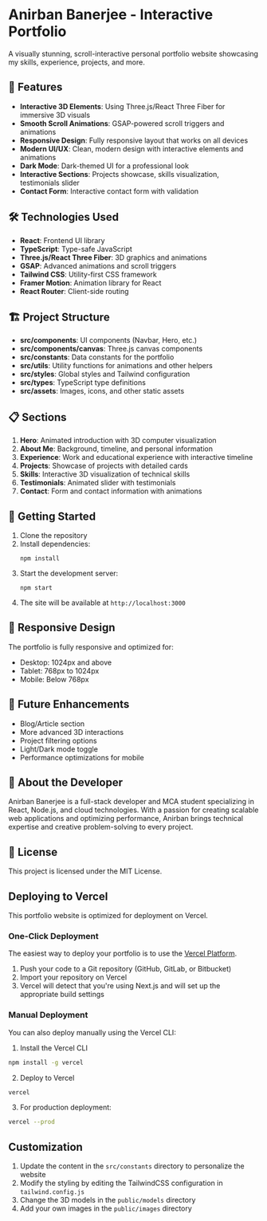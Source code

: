# Anirban Banerjee - Interactive Portfolio

A visually stunning, scroll-interactive personal portfolio website showcasing my skills, experience, projects, and more.

## 🚀 Features

- **Interactive 3D Elements**: Using Three.js/React Three Fiber for immersive 3D visuals
- **Smooth Scroll Animations**: GSAP-powered scroll triggers and animations
- **Responsive Design**: Fully responsive layout that works on all devices
- **Modern UI/UX**: Clean, modern design with interactive elements and animations
- **Dark Mode**: Dark-themed UI for a professional look
- **Interactive Sections**: Projects showcase, skills visualization, testimonials slider
- **Contact Form**: Interactive contact form with validation

## 🛠️ Technologies Used

- **React**: Frontend UI library
- **TypeScript**: Type-safe JavaScript
- **Three.js/React Three Fiber**: 3D graphics and animations
- **GSAP**: Advanced animations and scroll triggers
- **Tailwind CSS**: Utility-first CSS framework
- **Framer Motion**: Animation library for React
- **React Router**: Client-side routing

## 🏗️ Project Structure

- **src/components**: UI components (Navbar, Hero, etc.)
- **src/components/canvas**: Three.js canvas components
- **src/constants**: Data constants for the portfolio
- **src/utils**: Utility functions for animations and other helpers
- **src/styles**: Global styles and Tailwind configuration
- **src/types**: TypeScript type definitions
- **src/assets**: Images, icons, and other static assets

## 📋 Sections

1. **Hero**: Animated introduction with 3D computer visualization
2. **About Me**: Background, timeline, and personal information
3. **Experience**: Work and educational experience with interactive timeline
4. **Projects**: Showcase of projects with detailed cards
5. **Skills**: Interactive 3D visualization of technical skills
6. **Testimonials**: Animated slider with testimonials
7. **Contact**: Form and contact information with animations

## 🚀 Getting Started

1. Clone the repository
2. Install dependencies:
   ```
   npm install
   ```
3. Start the development server:
   ```
   npm start
   ```
4. The site will be available at `http://localhost:3000`

## 📱 Responsive Design

The portfolio is fully responsive and optimized for:

- Desktop: 1024px and above
- Tablet: 768px to 1024px
- Mobile: Below 768px

## 🌙 Future Enhancements

- Blog/Article section
- More advanced 3D interactions
- Project filtering options
- Light/Dark mode toggle
- Performance optimizations for mobile

## 👤 About the Developer

Anirban Banerjee is a full-stack developer and MCA student specializing in React, Node.js, and cloud technologies. With a passion for creating scalable web applications and optimizing performance, Anirban brings technical expertise and creative problem-solving to every project.

## 📝 License

This project is licensed under the MIT License.

## Deploying to Vercel

This portfolio website is optimized for deployment on Vercel.

### One-Click Deployment

The easiest way to deploy your portfolio is to use the [Vercel Platform](https://vercel.com/new).

1. Push your code to a Git repository (GitHub, GitLab, or Bitbucket)
2. Import your repository on Vercel
3. Vercel will detect that you're using Next.js and will set up the appropriate build settings

### Manual Deployment

You can also deploy manually using the Vercel CLI:

1. Install the Vercel CLI

```bash
npm install -g vercel
```

2. Deploy to Vercel

```bash
vercel
```

3. For production deployment:

```bash
vercel --prod
```

## Customization

1. Update the content in the `src/constants` directory to personalize the website
2. Modify the styling by editing the TailwindCSS configuration in `tailwind.config.js`
3. Change the 3D models in the `public/models` directory
4. Add your own images in the `public/images` directory
